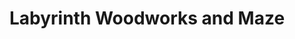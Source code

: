 ---
title: "Labyrinth Woodworks and Maze"
url: /hokianga/labyrinth-woodworks-and-maze/
shop: toys
---